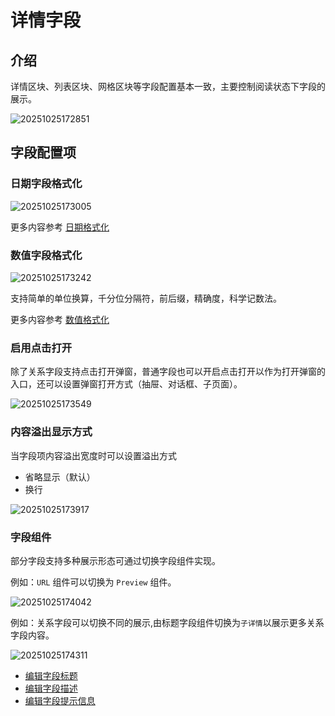 # 详情字段

## 介绍

详情区块、列表区块、网格区块等字段配置基本一致，主要控制阅读状态下字段的展示。

![20251025172851](https://static-docs.nocobase.com/20251025172851.png)

## 字段配置项

### 日期字段格式化

![20251025173005](https://static-docs.nocobase.com/20251025173005.png)

更多内容参考 [日期格式化](/interface-builder/fields/specific/date-picker)

### 数值字段格式化

![20251025173242](https://static-docs.nocobase.com/20251025173242.png)

支持简单的单位换算，千分位分隔符，前后缀，精确度，科学记数法。

更多内容参考 [数值格式化](/interface-builder/fields/field-settings/number-format)

### 启用点击打开

除了关系字段支持点击打开弹窗，普通字段也可以开启点击打开以作为打开弹窗的入口，还可以设置弹窗打开方式（抽屉、对话框、子页面）。

![20251025173549](https://static-docs.nocobase.com/20251025173549.gif)

### 内容溢出显示方式

当字段项内容溢出宽度时可以设置溢出方式

- 省略显示（默认）
- 换行

![20251025173917](https://static-docs.nocobase.com/20251025173917.png)

### 字段组件

部分字段支持多种展示形态可通过切换字段组件实现。

例如：`URL` 组件可以切换为 `Preview` 组件。

![20251025174042](https://static-docs.nocobase.com/20251025174042.png)

例如：关系字段可以切换不同的展示,由标题字段组件切换为`子详情`以展示更多关系字段内容。

![20251025174311](https://static-docs.nocobase.com/20251025174311.gif)

- [编辑字段标题](/interface-builder/fields/field-settings/edit-title)
- [编辑字段描述](/interface-builder/fields/field-settings/edit-description)
- [编辑字段提示信息](/interface-builder/fields/field-settings/edit-tooltip)
